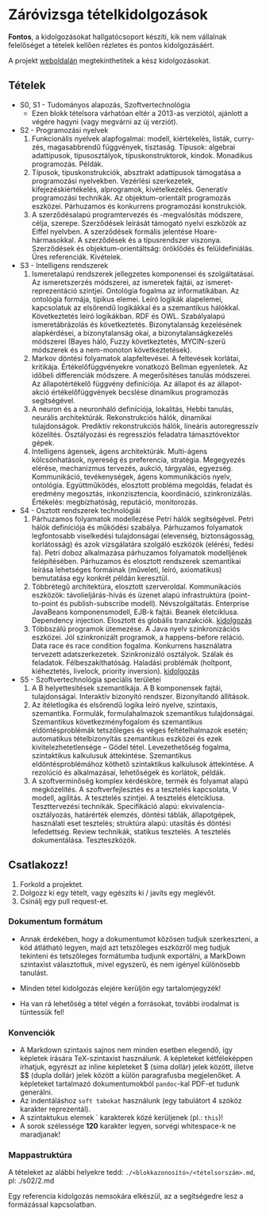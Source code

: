 # Záróvizsga tételkidolgozások

**Fontos**, a kidolgozásokat hallgatócsoport készíti, kik nem vállalnak felelőséget a tételek kellően rézletes és
pontos kidolgozásáért.

A projekt [weboldalán](https://rockkid777.github.io/pti-msc-2015-zv/) megtekinthetitek a kész kidolgozásokat.

## Tételek

- S0, S1 - Tudományos alapozás, Szoftvertechnológia
    + Ezen blokk tételsora várhatóan eltér a 2013-as verziótól, ajánlott a végére hagyni (vagy megvárni az új verziót).
- S2 - Programozási nyelvek
    1. Funkcionális nyelvek alapfogalmai: modell, kiértékelés, listák, curry-zés, magasabbrendű függvények, tisztaság.
    Típusok: algebrai adattípusok, típusosztályok, típuskonstruktorok, kindok. Monadikus programozás. Példák.
    2. Típusok, típuskonstrukciók, absztrakt adattípusok támogatása a programozási nyelvekben. Vezérlési szerkezetek,
    kifejezéskiértékelés, alprogramok, kivételkezelés. Generatív programozási technikák. Az objektum-orientált
    programozás eszközei. Párhuzamos és konkurrens programozási konstrukciók.
    3. A szerződésalapú programtervezés és -megvalósítás módszere, célja, szerepe. Szerződések leírását támogató nyelvi
    eszközök az Eiffel nyelvben. A szerződések formális jelentése Hoare-hármasokkal. A szerződések és a típusrendszer
    viszonya. Szerződések és objektum-orientáltság: öröklődés és felüldefiniálás. Üres referenciák. Kivételek.
- S3 - Intelligens rendszerek
    1. Ismeretalapú rendszerek jellegzetes komponensei és szolgáltatásai. Az ismeretszerzés módszerei, az ismeretek
    fajtái, az ismeret-reprezentáció szintjei. Ontológia fogalma az informatikában. Az ontológia formája, tipikus elemei.
    Leíró logikák alapelemei, kapcsolatuk az elsőrendű logikákkal és a szemantikus hálókkal. Következtetés leíró
    logikákban. RDF és OWL. Szabályalapú ismeretábrázolás és következtetés. Bizonytalanság kezelésének alapkérdései, a
    bizonytalanság okai, a bizonytalanságkezelés módszerei (Bayes háló, Fuzzy következtetés, MYCIN-szerű módszerek és a
    nem-monoton következtetések).
    2. Markov döntési folyamatok alapfeltevései. A feltevések korlátai, kritikája. Értékelőfüggvényekre vonatkozó
    Bellman egyenletek. Az időbeli differenciák módszere. A megerősítéses tanulás módszerei. Az állapotértékelő függvény
    definíciója. Az állapot és az állapot-akció értékelőfüggvények becslése dinamikus programozás segítségével.
    3. A neuron és a neuronháló definíciója, lokalitás, Hebbi tanulás, neurális architektúrák. Rekonstrukciós hálók,
    dinamikai tulajdonságok. Prediktív rekonstrukciós hálók, lineáris autoregresszív közelítés. Osztályozási és
    regressziós feladatra támasztóvektor gépek.
    4. Intelligens ágensek, ágens architektúrák. Multi-ágens kölcsönhatások, nyereség és preferencia, stratégia.
    Megegyezés elérése, mechanizmus tervezés, aukció, tárgyalás, egyezség. Kommunikáció, tevékenységek, ágens
    kommunikációs nyelv, ontológia. Együttműködés, elosztott probléma megoldás, feladat és eredmény megosztás,
    inkonzisztencia, koordináció, szinkronizálás. Értékelés: megbízhatóság, reputáció, monitorozás.
- S4 - Osztott rendszerek technológiái
    1. Párhuzamos folyamatok modellezése Petri hálók segítségével. Petri hálók definíciója és működési szabálya.
    Párhuzamos folyamatok legfontosabb viselkedési tulajdonságai (elevenség, biztonságosság, korlátosság) és azok
    vizsgálatára szolgáló eszközök (elérési, fedési fa). Petri doboz alkalmazása párhuzamos folyamatok modelljének
    felépítésében. Párhuzamos és elosztott rendszerek szemantikai leírása lehetséges formáinak (műveleti, leíró,
    axiomatikus) bemutatása egy konkrét példán keresztül.
    2. Többrétegű architektúra, elosztott szerveroldal. Kommunikációs eszközök: távolieljárás-hívás és üzenet alapú
    infrastruktúra (point-to-point és publish-subscribe modell). Névszolgáltatás. Enterprise JavaBeans komponensmodell,
    EJB-k fajtái. Beanek életciklusa. Dependency injection. Elosztott és globális tranzakciók.
    [kidolgozás](s04/2.md)
    3. Többszálú programok ütemezése. A Java nyelv szinkronizációs eszközei. Jól szinkronizált programok, a
    happens-before reláció. Data race és race condition fogalma. Konkurrens használatra tervezett adatszerkezetek.
    Szinkronizáló osztályok. Szálak és feladatok. Félbeszakíthatóság. Haladási problémák (holtpont, kiéheztetés,
    livelock, priority inversion).
    [kidolgozás](s04/3.md)
- S5 - Szoftvertechnológia speciális területei
    1. A B helyettesítések szemantikája. A B komponensek fajtái, tulajdonságai. Interaktív bizonyító rendszer.
    Bizonyítandó állítások.
    2. Az ítéletlogika és elsőrendű logika leíró nyelve, szintaxis, szemantika. Formulák, formulahalmazok szemantikus
    tulajdonságai. Szemantikus következményfogalom és szemantikus eldöntésproblémák tetszőleges és véges
    feltételhalmazok esetén; automatikus tételbizonyítás szemantikus eszközei és ezek kivitelezhetetlensége – Gödel
    tétel. Levezethetőség fogalma, szintaktikus kalkulusuk áttekintése. Szemantikus eldöntésproblémához köthető
    szintaktikus kalkulusok áttekintése. A rezolúció és alkalmazásai, lehetőségek és korlátok, példák.
    3. A szoftverminőség komplex kérdésköre, termék és folyamat alapú megközelítés. A szoftverfejlesztés és a tesztelés
    kapcsolata, V modell, agilitás. A tesztelés szintjei. A tesztelés életciklusa. Teszttervezési technikák.
    Specifikáció alapú: ekvivalencia-osztályozás, határérték elemzés, döntési táblák, állapotgépek, használati eset
    tesztelés; struktúra alapú: utasítás és döntési lefedettség. Review technikák, statikus tesztelés. A tesztelés
    dokumentálása. Teszteszközök.

## Csatlakozz!

1. Forkold a projektet.
2. Dolgozz ki egy tételt, vagy egészíts ki / javíts egy meglévőt.
3. Csinálj egy pull request-et.

### Dokumentum formátum

- Annak érdekében, hogy a dokumentumot közösen tudjuk szerkeszteni, a kód átlátható legyen, majd azt tetszőleges eszközről
meg tudjuk tekinteni és tetszőleges formátumba tudjunk exportálni, a MarkDown szintaxist választottuk, mivel egyszerű,
és nem igényel különösebb tanulást.

- Minden tétel kidolgozás elejére kerüljön egy tartalomjegyzék!

- Ha van rá lehetőség a tétel végén a forrásokat, további irodalmat is tüntessük fel!

### Konvenciók

- A Markdown szintaxis sajnos nem minden esetben elegendő, így képletek írására TeX-szintaxist használunk.
A képleteket kétféleképpen írhatjuk, egyrészt az inline képleteket $ (sima dollár) jelek között, illetve $$ (dupla dollár) jelek között
a külön paragrafusba megjelenőket. A képleteket tartalmazó dokumentumokból `pandoc`-kal PDF-et tudunk generálni.
- Az indentáláshoz `soft tabokat` használunk (egy tabulátort 4 szóköz karakter reprezentál).
- A szintaktukus elemek \` karakterek közé kerüljenek (pl.: `this`)!
- A sorok szélessége **120** karakter legyen, sorvégi whitespace-k ne maradjanak!

### Mappastruktúra

A tételeket az alábbi helyekre tedd: `./<blokkazonosító>/<tételsorszám>.md`, pl: ./s02/2.md

Egy referencia kidolgozás nemsokára elkészül, az a segítségedre lesz a formázással kapcsolatban.
